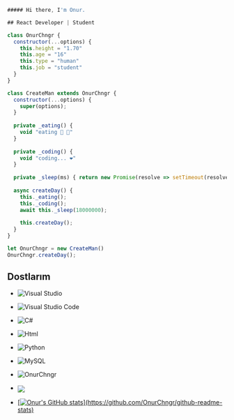 ```js
##### Hi there, I'm Onur.

## React Developer | Student

class OnurChngr {
  constructor(...options) {
    this.height = "1.70"    
    this.age = "16"
    this.type = "human"
    this.job = "student"
  }
}

class CreateMan extends OnurChngr {
  constructor(...options) {
    super(options);
  }
  
  private _eating() {
    void "eating 🥩 🍷"
  }
  
  private _coding() {
    void "coding... ❤️"
  }
  
  private _sleep(ms) { return new Promise(resolve => setTimeout(resolve, ms)) }
  
  async createDay() {
    this._eating();
    this._coding();
    await this._sleep(18000000);
    
    this.createDay();
  }
}

let OnurChngr = new CreateMan()
OnurChngr.createDay();
```



##  Dostlarım
- ![Visual Studio](https://img.shields.io/badge/Visual%20Studio-5C2D91.svg?style=for-the-badge&logo=visual-studio&logoColor=white)
- ![Visual Studio Code](https://img.shields.io/badge/Visual%20Studio%20Code-0078d7.svg?style=for-the-badge&logo=visual-studio-code&logoColor=white)
- ![C#](https://img.shields.io/badge/c%23-%23239120.svg?style=for-the-badge&logo=c-sharp&logoColor=white)
- ![Html](https://img.shields.io/badge/HTML-239120?style=for-the-badge&logo=html5&logoColor=white)
- ![Python](https://img.shields.io/badge/Python-3776AB?style=for-the-badge&logo=python&logoColor=white)
- ![MySQL](https://img.shields.io/badge/MySQL-00000F?style=for-the-badge&logo=mysql&logoColor=white) 
- <img src="https://komarev.com/ghpvc/?username=OnurChngr&label=Ziyaretçi%20Sayısı&color=723F98" alt="OnurChngr"/> <a href="https://github.com/OnurChngr">
- <img align="center" src="https://github-readme-stats.vercel.app/api/top-langs/?username=OnurChngr&theme=light&hide_langs_below=1" />
  
- [![Onur's GitHub stats](https://github-readme-stats.vercel.app/api?username=OnurChngr&theme=dark&hide_langs_below=1")](https://github.com/OnurChngr/github-readme-stats)
 
 
</a>


<div align="center">


